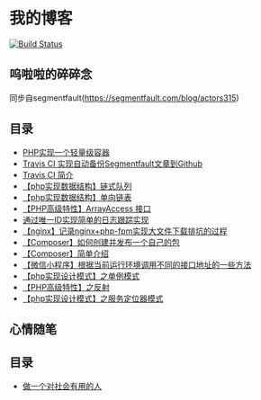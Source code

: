# 我的博客  

[![Build Status](https://travis-ci.org/actors315/actors315.github.io.svg?branch=master)](https://travis-ci.org/actors315/actors315.github.io)  

## 呜啦啦的碎碎念  

同步自segmentfault(https://segmentfault.com/blog/actors315)  

## 目录  
- [PHP实现一个轻量级容器](/blog/markdown/PHP实现一个轻量级容器.md)
- [Travis CI 实现自动备份Segmentfault文章到Github](/blog/markdown/Travis%20CI%20实现自动备份Segmentfault文章到Github.md)
- [Travis CI 简介](/blog/markdown/Travis%20CI%20简介.md)
- [【php实现数据结构】链式队列](/blog/markdown/【php实现数据结构】链式队列.md)
- [【php实现数据结构】单向链表](/blog/markdown/【php实现数据结构】单向链表.md)
- [【PHP高级特性】ArrayAccess 接口](/blog/markdown/【PHP高级特性】ArrayAccess%20接口.md)
- [通过唯一ID实现简单的日志跟踪实现](/blog/markdown/通过唯一ID实现简单的日志跟踪实现.md)
- [【nginx】记录nginx+php-fpm实现大文件下载排坑的过程](/blog/markdown/【nginx】记录nginx+php-fpm实现大文件下载排坑的过程.md)
- [【Composer】如何创建并发布一个自己的包](/blog/markdown/【Composer】如何创建并发布一个自己的包.md)
- [【Composer】简单介绍](/blog/markdown/【Composer】简单介绍.md)
- [【微信小程序】根据当前运行环境调用不同的接口地址的一些方法](/blog/markdown/【微信小程序】根据当前运行环境调用不同的接口地址的一些方法.md)
- [【php实现设计模式】之单例模式](/blog/markdown/【php实现设计模式】之单例模式.md)
- [【PHP高级特性】之反射](/blog/markdown/【PHP高级特性】之反射.md)
- [【php实现设计模式】之服务定位器模式](/blog/markdown/【php实现设计模式】之服务定位器模式.md)


## 心情随笔  

## 目录  
- [做一个对社会有用的人](/_essay/markdown/做一个对社会有用的人.md)
